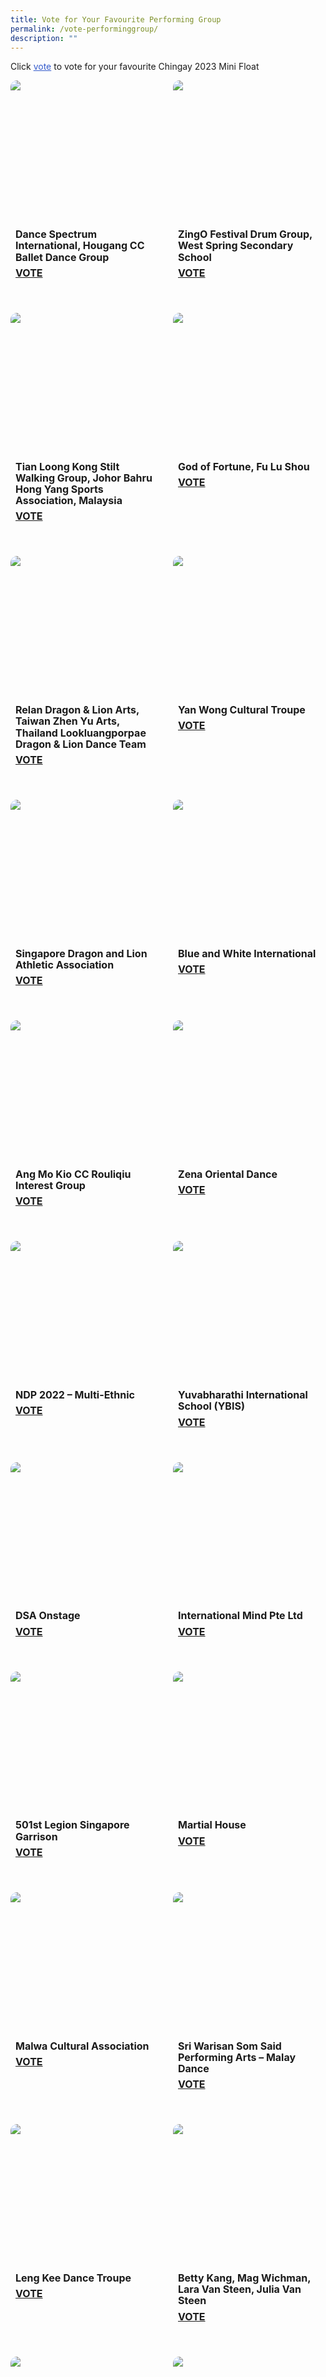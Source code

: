 ```yaml
---
title: Vote for Your Favourite Performing Group
permalink: /vote-performinggroup/
description: ""
---
```

Click <span style="text-decoration:underline; color:#345bcc">vote</span> to vote for your favourite Chingay 2023  Mini Float

<div style="display: grid; grid-template-columns: repeat(auto-fit, minmax(228px, 1fr)); gap:1rem; padding:0px">

<div style="display: block; overflow:hidden; text-decoration: none;  max-width: 20rem;">
<div style="border-radius: 10px; min-height:14rem; max-height:14rem; overflow:hidden;"><img style="min-height:14rem; object-fit: cover; position:relative; top:rem;" src="/images/ChingayAwards/Prologue%20Group%201.jpg"></div>
<div style="padding:.5rem; padding-top:.8rem; padding-bottom:2rem; text-align:left; line-height: 1.3em;"><span style= "font-size: 1rem; font-weight: bold;">Dance Spectrum International, Hougang CC Ballet Dance Group</span><br><span style="line-height: 2em; font-size: 1rem; font-weight: bold;"><a href="https://form.gov.sg/63d33904d4e11c0012c0ca98?622f011a09260b0012490c8c=Dance%20Spectrum%20International,%20Hougang%20CC%20Ballet%20Dance%20Group" target="_blank">VOTE</a></span></div></div>

<div style="display: block; overflow:hidden; text-decoration: none;  max-width: 20rem;">
<div style="border-radius: 10px; min-height:14rem; max-height:14rem; overflow:hidden;"><img style="min-height:14rem; object-fit: cover; position:relative; top:rem;" src="/images/ChingayAwards/Act%201%20Group%201.jpg"></div>
<div style="padding:.5rem; padding-top:.8rem; padding-bottom:2rem; text-align:left; line-height: 1.3em;"><span style= "font-size: 1rem; font-weight: bold;">ZingO Festival Drum Group, West Spring Secondary School</span><br><span style="line-height: 2em; font-size: 1rem; font-weight: bold;"><a href="https://form.gov.sg/63d33904d4e11c0012c0ca98?622f011a09260b0012490c8c=ZingO%20Festival%20Drum%20Group,%20West%20Spring%20Secondary%20School" target="_blank">VOTE</a></span></div></div>

<div style="display: block; overflow:hidden; text-decoration: none;  max-width: 20rem;">
<div style="border-radius: 10px; min-height:14rem; max-height:14rem; overflow:hidden;"><img style="min-height:14rem; object-fit: cover; position:relative; top:rem;" src="/images/ChingayAwards/Act%201%20Group%202.jpg"></div>
<div style="padding:.5rem; padding-top:.8rem; padding-bottom:2rem; text-align:left; line-height: 1.3em;"><span style= "font-size: 1rem; font-weight: bold;">Tian Loong Kong Stilt Walking Group, Johor Bahru Hong Yang Sports Association, Malaysia </span><br><span style="line-height: 2em; font-size: 1rem; font-weight: bold;"><a href="https://form.gov.sg/63d33904d4e11c0012c0ca98?622f011a09260b0012490c8c=Tian%20Loong%20Kong%20Stilt%20Walking%20Group,%20Johor%20Bahru%20Hong%20Yang%20Sports%20Association,%20Malaysia%20" target="_blank">VOTE</a></span></div></div>

<div style="display: block; overflow:hidden; text-decoration: none;  max-width: 20rem;">
<div style="border-radius: 10px; min-height:14rem; max-height:14rem; overflow:hidden;"><img style="min-height:14rem; object-fit: cover; position:relative; top:rem;" src="/images/ChingayAwards/Act%201%20Group%203.jpg"></div>
<div style="padding:.5rem; padding-top:.8rem; padding-bottom:2rem; text-align:left; line-height: 1.3em;"><span style= "font-size: 1rem; font-weight: bold;">God of Fortune, Fu Lu Shou </span><br><span style="line-height: 2em; font-size: 1rem; font-weight: bold;"><a href="https://form.gov.sg/63d33904d4e11c0012c0ca98?622f011a09260b0012490c8c=God%20of%20Fortune,%20Fu%20Lu%20Shou%20" target="_blank">VOTE</a></span></div></div>
	
<div style="display: block; overflow:hidden; text-decoration: none;  max-width: 20rem;">
<div style="border-radius: 10px; min-height:14rem; max-height:14rem; overflow:hidden;"><img style="min-height:14rem; object-fit: cover; position:relative; top:rem;" src="/images/ChingayAwards/Act%201%20Group%204.jpg"></div>
<div style="padding:.5rem; padding-top:.8rem; padding-bottom:2rem; text-align:left; line-height: 1.3em;"><span style= "font-size: 1rem; font-weight: bold;">Relan Dragon & Lion Arts, Taiwan Zhen Yu Arts, Thailand Lookluangporpae Dragon & Lion Dance Team</span><br><span style="line-height: 2em; font-size: 1rem; font-weight: bold;"><a href="https://form.gov.sg/63d33904d4e11c0012c0ca98?622f011a09260b0012490c8c=Relan%20Dragon%20and%20Lion%20Arts,%20Taiwan%20Zhen%20Yu%20Arts,%20Thailand%20Lookluangporpae%20Dragon%20&%20Lion%20Dance%20Team" target="_blank">VOTE</a></span></div></div>

<div style="display: block; overflow:hidden; text-decoration: none;  max-width: 20rem;">
<div style="border-radius: 10px; min-height:14rem; max-height:14rem; overflow:hidden;"><img style="min-height:14rem; object-fit: cover; position:relative; top:rem;" src="/images/ChingayAwards/Act%201%20Group%205.jpg"></div>
<div style="padding:.5rem; padding-top:.8rem; padding-bottom:2rem; text-align:left; line-height: 1.3em;"><span style= "font-size: 1rem; font-weight: bold;">Yan Wong Cultural Troupe</span><br><span style="line-height: 2em; font-size: 1rem; font-weight: bold;"><a href="https://form.gov.sg/63d33904d4e11c0012c0ca98?622f011a09260b0012490c8c=Yan%20Wong%20Cultural%20Troupe" target="_blank">VOTE</a></span></div></div>

<div style="display: block; overflow:hidden; text-decoration: none;  max-width: 20rem;">
<div style="border-radius: 10px; min-height:14rem; max-height:14rem; overflow:hidden;"><img style="min-height:14rem; object-fit: cover; position:relative; top:rem;" src="/images/ChingayAwards/Act%201%20Group%206.jpg"></div>
<div style="padding:.5rem; padding-top:.8rem; padding-bottom:2rem; text-align:left; line-height: 1.3em;"><span style= "font-size: 1rem; font-weight: bold;">Singapore Dragon and Lion Athletic Association</span><br><span style="line-height: 2em; font-size: 1rem; font-weight: bold;"><a href="https://form.gov.sg/63d33904d4e11c0012c0ca98?622f011a09260b0012490c8c=Singapore%20Dragon%20and%20Lion%20Athletic%20Association" target="_blank">VOTE</a></span></div></div>

<div style="display: block; overflow:hidden; text-decoration: none;  max-width: 20rem;">
<div style="border-radius: 10px; min-height:14rem; max-height:14rem; overflow:hidden;"><img style="min-height:14rem; object-fit: cover; position:relative; top:rem;" src="/images/ChingayAwards/Act%201%20Group%207.jpg"></div>
<div style="padding:.5rem; padding-top:.8rem; padding-bottom:2rem; text-align:left; line-height: 1.3em;"><span style= "font-size: 1rem; font-weight: bold;">Blue and White International</span><br><span style="line-height: 2em; font-size: 1rem; font-weight: bold;"><a href="https://form.gov.sg/63d33904d4e11c0012c0ca98?622f011a09260b0012490c8c=Blue%20and%20White%20International" target="_blank">VOTE</a></span></div></div>

<div style="display: block; overflow:hidden; text-decoration: none;  max-width: 20rem;">
<div style="border-radius: 10px; min-height:14rem; max-height:14rem; overflow:hidden;"><img style="min-height:14rem; object-fit: cover; position:relative; top:rem;" src="/images/ChingayAwards/Act%201%20Group%208.jpg"></div>
<div style="padding:.5rem; padding-top:.8rem; padding-bottom:2rem; text-align:left; line-height: 1.3em;"><span style= "font-size: 1rem; font-weight: bold;">Ang Mo Kio CC Rouliqiu Interest Group</span><br><span style="line-height: 2em; font-size: 1rem; font-weight: bold;"><a href="https://form.gov.sg/63d33904d4e11c0012c0ca98?622f011a09260b0012490c8c=Ang%20Mo%20Kio%20CC%20Rouliqiu%20Interest%20Group" target="_blank">VOTE</a></span></div></div>

<div style="display: block; overflow:hidden; text-decoration: none;  max-width: 20rem;">
<div style="border-radius: 10px; min-height:14rem; max-height:14rem; overflow:hidden;"><img style="min-height:14rem; object-fit: cover; position:relative; top:rem;" src="/images/ChingayAwards/Act%201%20Group%209.jpg"></div>
<div style="padding:.5rem; padding-top:.8rem; padding-bottom:2rem; text-align:left; line-height: 1.3em;"><span style= "font-size: 1rem; font-weight: bold;">Zena Oriental Dance</span><br><span style="line-height: 2em; font-size: 1rem; font-weight: bold;"><a href="https://form.gov.sg/63d33904d4e11c0012c0ca98?622f011a09260b0012490c8c=Zena%20Oriental%20Dance" target="_blank">VOTE</a></span></div></div>

<div style="display: block; overflow:hidden; text-decoration: none;  max-width: 20rem;">
<div style="border-radius: 10px; min-height:14rem; max-height:14rem; overflow:hidden;"><img style="min-height:14rem; object-fit: cover; position:relative; top:rem;" src="/images/ChingayAwards/Act%201%20Group%2010.jpg"></div>
<div style="padding:.5rem; padding-top:.8rem; padding-bottom:2rem; text-align:left; line-height: 1.3em;"><span style= "font-size: 1rem; font-weight: bold;">NDP 2022 – Multi-Ethnic </span><br><span style="line-height: 2em; font-size: 1rem; font-weight: bold;"><a href="https://form.gov.sg/63d33904d4e11c0012c0ca98?622f011a09260b0012490c8c=NDP%202022%20–%20Multi-Ethnic%20" target="_blank">VOTE</a></span></div></div>

<div style="display: block; overflow:hidden; text-decoration: none;  max-width: 20rem;">
<div style="border-radius: 10px; min-height:14rem; max-height:14rem; overflow:hidden;"><img style="min-height:14rem; object-fit: cover; position:relative; top:rem;" src="/images/ChingayAwards/Act%201%20Group%2011.jpg"></div>
<div style="padding:.5rem; padding-top:.8rem; padding-bottom:2rem; text-align:left; line-height: 1.3em;"><span style= "font-size: 1rem; font-weight: bold;">Yuvabharathi International School (YBIS)</span><br><span style="line-height: 2em; font-size: 1rem; font-weight: bold;"><a href="https://form.gov.sg/63d33904d4e11c0012c0ca98?622f011a09260b0012490c8c=Yuvabharathi%20International%20School%20(YBIS)" target="_blank">VOTE</a></span></div></div>

<div style="display: block; overflow:hidden; text-decoration: none;  max-width: 20rem;">
<div style="border-radius: 10px; min-height:14rem; max-height:14rem; overflow:hidden;"><img style="min-height:14rem; object-fit: cover; position:relative; top:rem;" src="/images/ChingayAwards/Act%201%20Group%2012.jpg"></div>
<div style="padding:.5rem; padding-top:.8rem; padding-bottom:2rem; text-align:left; line-height: 1.3em;"><span style= "font-size: 1rem; font-weight: bold;">DSA Onstage</span><br><span style="line-height: 2em; font-size: 1rem; font-weight: bold;"><a href="https://form.gov.sg/63d33904d4e11c0012c0ca98?622f011a09260b0012490c8c=DSA%20Onstage" target="_blank">VOTE</a></span></div></div>

<div style="display: block; overflow:hidden; text-decoration: none;  max-width: 20rem;">
<div style="border-radius: 10px; min-height:14rem; max-height:14rem; overflow:hidden;"><img style="min-height:14rem; object-fit: cover; position:relative; top:rem;" src="/images/ChingayAwards/Act%201%20Group%2013.jpg"></div>
<div style="padding:.5rem; padding-top:.8rem; padding-bottom:2rem; text-align:left; line-height: 1.3em;"><span style= "font-size: 1rem; font-weight: bold;">International Mind Pte Ltd</span><br><span style="line-height: 2em; font-size: 1rem; font-weight: bold;"><a href="https://form.gov.sg/63d33904d4e11c0012c0ca98?622f011a09260b0012490c8c=International%20Mind%20Pte%20Ltd" target="_blank">VOTE</a></span></div></div>

<div style="display: block; overflow:hidden; text-decoration: none;  max-width: 20rem;">
<div style="border-radius: 10px; min-height:14rem; max-height:14rem; overflow:hidden;"><img style="min-height:14rem; object-fit: cover; position:relative; top:rem;" src="/images/ChingayAwards/Act%201%20Group%2014.jpg"></div>
<div style="padding:.5rem; padding-top:.8rem; padding-bottom:2rem; text-align:left; line-height: 1.3em;"><span style= "font-size: 1rem; font-weight: bold;">501st Legion Singapore Garrison</span><br><span style="line-height: 2em; font-size: 1rem; font-weight: bold;"><a href="https://form.gov.sg/63d33904d4e11c0012c0ca98?622f011a09260b0012490c8c=501st%20Legion%20Singapore%20Garrison" target="_blank">VOTE</a></span></div></div>

<div style="display: block; overflow:hidden; text-decoration: none;  max-width: 20rem;">
<div style="border-radius: 10px; min-height:14rem; max-height:14rem; overflow:hidden;"><img style="min-height:14rem; object-fit: cover; position:relative; top:rem;" src="/images/ChingayAwards/Act%201%20Group%2015.jpg"></div>
<div style="padding:.5rem; padding-top:.8rem; padding-bottom:2rem; text-align:left; line-height: 1.3em;"><span style= "font-size: 1rem; font-weight: bold;">Martial House</span><br><span style="line-height: 2em; font-size: 1rem; font-weight: bold;"><a href="https://form.gov.sg/63d33904d4e11c0012c0ca98?622f011a09260b0012490c8c=Martial%20House" target="_blank">VOTE</a></span></div></div>

<div style="display: block; overflow:hidden; text-decoration: none;  max-width: 20rem;">
<div style="border-radius: 10px; min-height:14rem; max-height:14rem; overflow:hidden;"><img style="min-height:14rem; object-fit: cover; position:relative; top:rem;" src="/images/ChingayAwards/Act%201%20Group%2016.jpg"></div>
<div style="padding:.5rem; padding-top:.8rem; padding-bottom:2rem; text-align:left; line-height: 1.3em;"><span style= "font-size: 1rem; font-weight: bold;">Malwa Cultural Association</span><br><span style="line-height: 2em; font-size: 1rem; font-weight: bold;"><a href="https://form.gov.sg/63d33904d4e11c0012c0ca98?622f011a09260b0012490c8c=Malwa%20Cultural%20Association" target="_blank">VOTE</a></span></div></div>

<div style="display: block; overflow:hidden; text-decoration: none;  max-width: 20rem;">
<div style="border-radius: 10px; min-height:14rem; max-height:14rem; overflow:hidden;"><img style="min-height:14rem; object-fit: cover; position:relative; top:rem;" src="/images/ChingayAwards/Act%201%20Group%2017.jpg"></div>
<div style="padding:.5rem; padding-top:.8rem; padding-bottom:2rem; text-align:left; line-height: 1.3em;"><span style= "font-size: 1rem; font-weight: bold;">Sri Warisan Som Said Performing Arts – Malay Dance</span><br><span style="line-height: 2em; font-size: 1rem; font-weight: bold;"><a href="https://form.gov.sg/63d33904d4e11c0012c0ca98?622f011a09260b0012490c8c=Sri%20Warisan%20Som%20Said%20Performing%20Arts%20–%20Malay%20Dance" target="_blank">VOTE</a></span></div></div>

<div style="display: block; overflow:hidden; text-decoration: none;  max-width: 20rem;">
<div style="border-radius: 10px; min-height:14rem; max-height:14rem; overflow:hidden;"><img style="min-height:14rem; object-fit: cover; position:relative; top:rem;" src="/images/ChingayAwards/Act%201%20Group%2018.jpg"></div>
<div style="padding:.5rem; padding-top:.8rem; padding-bottom:2rem; text-align:left; line-height: 1.3em;"><span style= "font-size: 1rem; font-weight: bold;">Leng Kee Dance Troupe</span><br><span style="line-height: 2em; font-size: 1rem; font-weight: bold;"><a href="https://form.gov.sg/63d33904d4e11c0012c0ca98?622f011a09260b0012490c8c=Leng%20Kee%20Dance%20Troupe" target="_blank">VOTE</a></span></div></div>

<div style="display: block; overflow:hidden; text-decoration: none;  max-width: 20rem;">
<div style="border-radius: 10px; min-height:14rem; max-height:14rem; overflow:hidden;"><img style="min-height:14rem; object-fit: cover; position:relative; top:rem;" src="/images/ChingayAwards/Act%201%20Group%2019.jpg"></div>
<div style="padding:.5rem; padding-top:.8rem; padding-bottom:2rem; text-align:left; line-height: 1.3em;"><span style= "font-size: 1rem; font-weight: bold;">Betty Kang, Mag Wichman, Lara Van Steen, Julia Van Steen</span><br><span style="line-height: 2em; font-size: 1rem; font-weight: bold;"><a href="https://form.gov.sg/63d33904d4e11c0012c0ca98?622f011a09260b0012490c8c=Betty%20Kang,%20Mag%20Wichman,%20Lara%20Van%20Steen,%20Julia%20Van%20Steen" target="_blank">VOTE</a></span></div></div>

<div style="display: block; overflow:hidden; text-decoration: none;  max-width: 20rem;">
<div style="border-radius: 10px; min-height:14rem; max-height:14rem; overflow:hidden;"><img style="min-height:14rem; object-fit: cover; position:relative; top:rem;" src="/images/ChingayAwards/Act%201%20Group%2020.jpg"></div>
<div style="padding:.5rem; padding-top:.8rem; padding-bottom:2rem; text-align:left; line-height: 1.3em;"><span style= "font-size: 1rem; font-weight: bold;">Sakthi Fine Arts</span><br><span style="line-height: 2em; font-size: 1rem; font-weight: bold;"><a href="https://form.gov.sg/63d33904d4e11c0012c0ca98?622f011a09260b0012490c8c=Sakthi%20Fine%20Arts" target="_blank">VOTE</a></span></div></div>

<div style="display: block; overflow:hidden; text-decoration: none;  max-width: 20rem;">
<div style="border-radius: 10px; min-height:14rem; max-height:14rem; overflow:hidden;"><img style="min-height:14rem; object-fit: cover; position:relative; top:rem;" src="/images/ChingayAwards/Act%201%20Group%2021.jpg"></div>
<div style="padding:.5rem; padding-top:.8rem; padding-bottom:2rem; text-align:left; line-height: 1.3em;"><span style= "font-size: 1rem; font-weight: bold;">Musicians from We’ve Got Talent! 2023: Michelle Chua (Guzheng), Tan Yuqing (Sheng), NUS CAC Angklung, Happy Ukers Group & Green Percussion Interest Group @ Bukit Gombak</span><br><span style="line-height: 2em; font-size: 1rem; font-weight: bold;"><a href="https://form.gov.sg/63d33904d4e11c0012c0ca98?622f011a09260b0012490c8c=Musicians%20from%20We’ve%20Got%20Talent!%202023:%20Michelle%20Chua%20(Guzheng),%20Tan%20Yuqing%20(Sheng),%20NUS%20CAC%20Angklung,%20Happy%20Ukers%20Group%20and%20Green%20Percussion%20Interest%20Group%20@%20Bukit%20Gombak" target="_blank">VOTE</a></span></div></div>

<div style="display: block; overflow:hidden; text-decoration: none;  max-width: 20rem;">
<div style="border-radius: 10px; min-height:14rem; max-height:14rem; overflow:hidden;"><img style="min-height:14rem; object-fit: cover; position:relative; top:rem;" src="/images/ChingayAwards/Act%201%20Group%2022.jpg"></div>
<div style="padding:.5rem; padding-top:.8rem; padding-bottom:2rem; text-align:left; line-height: 1.3em;"><span style= "font-size: 1rem; font-weight: bold;">Momentum Show Choir (Emerge Arts & Media Academy, TruDance, Wellington Primary School, Angsana Primary School)</span><br><span style="line-height: 2em; font-size: 1rem; font-weight: bold;"><a href="https://form.gov.sg/63d33904d4e11c0012c0ca98?622f011a09260b0012490c8c=Momentum%20Show%20Choir%20(Emerge%20Arts%20and%20Media%20Academy,%20TruDance,%20Wellington%20Primary%20School,%20Angsana%20Primary%20School)" target="_blank">VOTE</a></span></div></div>

<div style="display: block; overflow:hidden; text-decoration: none;  max-width: 20rem;">
<div style="border-radius: 10px; min-height:14rem; max-height:14rem; overflow:hidden;"><img style="min-height:14rem; object-fit: cover; position:relative; top:rem;" src="/images/ChingayAwards/Act%201%20Group%2023.jpg"></div>
<div style="padding:.5rem; padding-top:.8rem; padding-bottom:2rem; text-align:left; line-height: 1.3em;"><span style= "font-size: 1rem; font-weight: bold;">North West Community Development Council Dance-Fit Club</span><br><span style="line-height: 2em; font-size: 1rem; font-weight: bold;"><a href="https://form.gov.sg/63d33904d4e11c0012c0ca98?622f011a09260b0012490c8c=North%20West%20Community%20Development%20Council%20Dance-Fit%20Club" target="_blank">VOTE</a></span></div></div>

<div style="display: block; overflow:hidden; text-decoration: none;  max-width: 20rem;">
<div style="border-radius: 10px; min-height:14rem; max-height:14rem; overflow:hidden;"><img style="min-height:14rem; object-fit: cover; position:relative; top:rem;" src="/images/ChingayAwards/Act%201%20Group%2024.jpg"></div>
<div style="padding:.5rem; padding-top:.8rem; padding-bottom:2rem; text-align:left; line-height: 1.3em;"><span style= "font-size: 1rem; font-weight: bold;">Chingay 2023 Community Star – 
The Lesslars and Singers from We’ve Got Talent! 2023: Asher Mendelsohn, Amadei Noemie, Amadei Zoe, Elna Syafiqah, Jernice Tan</span><br><span style="line-height: 2em; font-size: 1rem; font-weight: bold;"><a href="https://form.gov.sg/63d33904d4e11c0012c0ca98?622f011a09260b0012490c8c=Chingay%202023%20Community%20Star%20–%20
The%20Lesslars%20and%20Singers%20from%20We’ve%20Got%20Talent!%202023:%20Asher%20Mendelsohn,%20Amadei%20Noemie,%20Amadei%20Zoe,%20Elna%20Syafiqah,%20Jernice%20Tan" target="_blank">VOTE</a></span></div></div>

<div style="display: block; overflow:hidden; text-decoration: none;  max-width: 20rem;">
<div style="border-radius: 10px; min-height:14rem; max-height:14rem; overflow:hidden;"><img style="min-height:14rem; object-fit: cover; position:relative; top:rem;" src="/images/ChingayAwards/Act%201%20Group%2025.jpg"></div>
<div style="padding:.5rem; padding-top:.8rem; padding-bottom:2rem; text-align:left; line-height: 1.3em;"><span style= "font-size: 1rem; font-weight: bold;">Harley - Davidson Brothers</span><br><span style="line-height: 2em; font-size: 1rem; font-weight: bold;"><a href="https://form.gov.sg/63d33904d4e11c0012c0ca98?622f011a09260b0012490c8c=Harley%20-%20Davidson%20Brothers" target="_blank">VOTE</a></span></div></div>

<div style="display: block; overflow:hidden; text-decoration: none;  max-width: 20rem;">
<div style="border-radius: 10px; min-height:14rem; max-height:14rem; overflow:hidden;"><img style="min-height:14rem; object-fit: cover; position:relative; top:rem;" src="/images/ChingayAwards/Act%201%20Group%2026.jpg"></div>
<div style="padding:.5rem; padding-top:.8rem; padding-bottom:2rem; text-align:left; line-height: 1.3em;"><span style= "font-size: 1rem; font-weight: bold;">The Academy of Dance </span><br><span style="line-height: 2em; font-size: 1rem; font-weight: bold;"><a href="https://form.gov.sg/63d33904d4e11c0012c0ca98?622f011a09260b0012490c8c=The%20Academy%20of%20Dance%20" target="_blank">VOTE</a></span></div></div>

<div style="display: block; overflow:hidden; text-decoration: none;  max-width: 20rem;">
<div style="border-radius: 10px; min-height:14rem; max-height:14rem; overflow:hidden;"><img style="min-height:14rem; object-fit: cover; position:relative; top:rem;" src="/images/ChingayAwards/Act%202%20Group%201.jpg"></div>
<div style="padding:.5rem; padding-top:.8rem; padding-bottom:2rem; text-align:left; line-height: 1.3em;"><span style= "font-size: 1rem; font-weight: bold;">Youth In Us, Parkour Singapore, Urban BMX</span><br><span style="line-height: 2em; font-size: 1rem; font-weight: bold;"><a href="https://form.gov.sg/63d33904d4e11c0012c0ca98?622f011a09260b0012490c8c=Youth%20In%20Us,%20Parkour%20Singapore,%20Urban%20BMX" target="_blank">VOTE</a></span></div></div>

<div style="display: block; overflow:hidden; text-decoration: none;  max-width: 20rem;">
<div style="border-radius: 10px; min-height:14rem; max-height:14rem; overflow:hidden;"><img style="min-height:14rem; object-fit: cover; position:relative; top:rem;" src="/images/ChingayAwards/Act%203%20Group%201.jpg"></div>
<div style="padding:.5rem; padding-top:.8rem; padding-bottom:2rem; text-align:left; line-height: 1.3em;"><span style= "font-size: 1rem; font-weight: bold;">Soka Gakkai Singapore (Choir)</span><br><span style="line-height: 2em; font-size: 1rem; font-weight: bold;"><a href="https://form.gov.sg/63d33904d4e11c0012c0ca98?622f011a09260b0012490c8c=Soka%20Gakkai%20Singapore%20(Choir)" target="_blank">VOTE</a></span></div></div>

<div style="display: block; overflow:hidden; text-decoration: none;  max-width: 20rem;">
<div style="border-radius: 10px; min-height:14rem; max-height:14rem; overflow:hidden;"><img style="min-height:14rem; object-fit: cover; position:relative; top:rem;" src="/images/ChingayAwards/Act%204%20Group%201.jpg"></div>
<div style="padding:.5rem; padding-top:.8rem; padding-bottom:2rem; text-align:left; line-height: 1.3em;"><span style= "font-size: 1rem; font-weight: bold;">The Japanese Association, Singapore</span><br><span style="line-height: 2em; font-size: 1rem; font-weight: bold;"><a href="https://form.gov.sg/63d33904d4e11c0012c0ca98?622f011a09260b0012490c8c=The%20Japanese%20Association,%20Singapore" target="_blank">VOTE</a></span></div></div>

<div style="display: block; overflow:hidden; text-decoration: none;  max-width: 20rem;">
<div style="border-radius: 10px; min-height:14rem; max-height:14rem; overflow:hidden;"><img style="min-height:14rem; object-fit: cover; position:relative; top:rem;" src="/images/ChingayAwards/Act%204%20Group%202.jpg"></div>
<div style="padding:.5rem; padding-top:.8rem; padding-bottom:2rem; text-align:left; line-height: 1.3em;"><span style= "font-size: 1rem; font-weight: bold;">The Mexican Association in Singapore</span><br><span style="line-height: 2em; font-size: 1rem; font-weight: bold;"><a href="https://form.gov.sg/63d33904d4e11c0012c0ca98?622f011a09260b0012490c8c=The%20Mexican%20Association%20in%20Singapore" target="_blank">VOTE</a></span></div></div>

<div style="display: block; overflow:hidden; text-decoration: none;  max-width: 20rem;">
<div style="border-radius: 10px; min-height:14rem; max-height:14rem; overflow:hidden;"><img style="min-height:14rem; object-fit: cover; position:relative; top:rem;" src="/images/ChingayAwards/Act%204%20Group%203.jpg"></div>
<div style="padding:.5rem; padding-top:.8rem; padding-bottom:2rem; text-align:left; line-height: 1.3em;"><span style= "font-size: 1rem; font-weight: bold;">The Kamala Club, Singapore </span><br><span style="line-height: 2em; font-size: 1rem; font-weight: bold;"><a href="https://form.gov.sg/63d33904d4e11c0012c0ca98?622f011a09260b0012490c8c=The%20Kamala%20Club,%20Singapore%20" target="_blank">VOTE</a></span></div></div>

<div style="display: block; overflow:hidden; text-decoration: none;  max-width: 20rem;">
<div style="border-radius: 10px; min-height:14rem; max-height:14rem; overflow:hidden;"><img style="min-height:14rem; object-fit: cover; position:relative; top:rem;" src="/images/ChingayAwards/Act%204%20Group%204.jpg"></div>
<div style="padding:.5rem; padding-top:.8rem; padding-bottom:2rem; text-align:left; line-height: 1.3em;"><span style= "font-size: 1rem; font-weight: bold;">Multi-Ethnic Act</span><br><span style="line-height: 2em; font-size: 1rem; font-weight: bold;"><a href="https://form.gov.sg/63d33904d4e11c0012c0ca98?622f011a09260b0012490c8c=Multi-Ethnic%20Act" target="_blank">VOTE</a></span></div></div>

<div style="display: block; overflow:hidden; text-decoration: none;  max-width: 20rem;">
<div style="border-radius: 10px; min-height:14rem; max-height:14rem; overflow:hidden;"><img style="min-height:14rem; object-fit: cover; position:relative; top:rem;" src="/images/ChingayAwards/Act%205%20Group%201.jpg"></div>
<div style="padding:.5rem; padding-top:.8rem; padding-bottom:2rem; text-align:left; line-height: 1.3em;"><span style= "font-size: 1rem; font-weight: bold;">SMU Caderas Latinas</span><br><span style="line-height: 2em; font-size: 1rem; font-weight: bold;"><a href="https://form.gov.sg/63d33904d4e11c0012c0ca98?622f011a09260b0012490c8c=SMU%20Caderas%20Latinas" target="_blank">VOTE</a></span></div></div>

<div style="display: block; overflow:hidden; text-decoration: none;  max-width: 20rem;">
<div style="border-radius: 10px; min-height:14rem; max-height:14rem; overflow:hidden;"><img style="min-height:14rem; object-fit: cover; position:relative; top:rem;" src="/images/ChingayAwards/Act%205%20Group%202.jpg"></div>
<div style="padding:.5rem; padding-top:.8rem; padding-bottom:2rem; text-align:left; line-height: 1.3em;"><span style= "font-size: 1rem; font-weight: bold;">WANNA Studio</span><br><span style="line-height: 2em; font-size: 1rem; font-weight: bold;"><a href="https://form.gov.sg/63d33904d4e11c0012c0ca98?622f011a09260b0012490c8c=WANNA%20Studio" target="_blank">VOTE</a></span></div></div>

<div style="display: block; overflow:hidden; text-decoration: none;  max-width: 20rem;">
<div style="border-radius: 10px; min-height:14rem; max-height:14rem; overflow:hidden;"><img style="min-height:14rem; object-fit: cover; position:relative; top:rem;" src="/images/ChingayAwards/Act%205%20Group%203.jpg"></div>
<div style="padding:.5rem; padding-top:.8rem; padding-bottom:2rem; text-align:left; line-height: 1.3em;"><span style= "font-size: 1rem; font-weight: bold;">CheerFit </span><br><span style="line-height: 2em; font-size: 1rem; font-weight: bold;"><a href="https://form.gov.sg/63d33904d4e11c0012c0ca98?622f011a09260b0012490c8c=CheerFit" target="_blank">VOTE</a></span></div></div>

<div style="display: block; overflow:hidden; text-decoration: none;  max-width: 20rem;">
<div style="border-radius: 10px; min-height:14rem; max-height:14rem; overflow:hidden;"><img style="min-height:14rem; object-fit: cover; position:relative; top:rem;" src="/images/ChingayAwards/Act%205%20Group%204.jpg"></div>
<div style="padding:.5rem; padding-top:.8rem; padding-bottom:2rem; text-align:left; line-height: 1.3em;"><span style= "font-size: 1rem; font-weight: bold;">Piloxing®</span><br><span style="line-height: 2em; font-size: 1rem; font-weight: bold;"><a href="https://form.gov.sg/63d33904d4e11c0012c0ca98?622f011a09260b0012490c8c=Piloxing®" target="_blank">VOTE</a></span></div></div>

<div style="display: block; overflow:hidden; text-decoration: none;  max-width: 20rem;">
<div style="border-radius: 10px; min-height:14rem; max-height:14rem; overflow:hidden;"><img style="min-height:14rem; object-fit: cover; position:relative; top:rem;" src="/images/ChingayAwards/Act%205%20Group%205.jpg"></div>
<div style="padding:.5rem; padding-top:.8rem; padding-bottom:2rem; text-align:left; line-height: 1.3em;"><span style= "font-size: 1rem; font-weight: bold;">Dance Inspiration</span><br><span style="line-height: 2em; font-size: 1rem; font-weight: bold;"><a href="https://form.gov.sg/63d33904d4e11c0012c0ca98?622f011a09260b0012490c8c=Dance%20Inspiration" target="_blank">VOTE</a></span></div></div>

<div style="display: block; overflow:hidden; text-decoration: none;  max-width: 20rem;">
<div style="border-radius: 10px; min-height:14rem; max-height:14rem; overflow:hidden;"><img style="min-height:14rem; object-fit: cover; position:relative; top:rem;" src="/images/ChingayAwards/Act%205%20Group%206.jpg"></div>
<div style="padding:.5rem; padding-top:.8rem; padding-bottom:2rem; text-align:left; line-height: 1.3em;"><span style= "font-size: 1rem; font-weight: bold;">People’s Association Youth Movement (PAYM) </span><br><span style="line-height: 2em; font-size: 1rem; font-weight: bold;"><a href="https://form.gov.sg/63d33904d4e11c0012c0ca98?622f011a09260b0012490c8c=People’s%20Association%20Youth%20Movement%20(PAYM)" target="_blank">VOTE</a></span></div></div>

<div style="display: block; overflow:hidden; text-decoration: none;  max-width: 20rem;">
<div style="border-radius: 10px; min-height:14rem; max-height:14rem; overflow:hidden;"><img style="min-height:14rem; object-fit: cover; position:relative; top:rem;" src="/images/ChingayAwards/Act%205%20Group%207.jpg"></div>
<div style="padding:.5rem; padding-top:.8rem; padding-bottom:2rem; text-align:left; line-height: 1.3em;"><span style= "font-size: 1rem; font-weight: bold;">Soorya (Singapore)</span><br><span style="line-height: 2em; font-size: 1rem; font-weight: bold;"><a href="https://form.gov.sg/63d33904d4e11c0012c0ca98?622f011a09260b0012490c8c=Soorya%20(Singapore)" target="_blank">VOTE</a></span></div></div>

<div style="display: block; overflow:hidden; text-decoration: none;  max-width: 20rem;">
<div style="border-radius: 10px; min-height:14rem; max-height:14rem; overflow:hidden;"><img style="min-height:14rem; object-fit: cover; position:relative; top:rem;" src="/images/ChingayAwards/Act%205%20Group%208.jpg"></div>
<div style="padding:.5rem; padding-top:.8rem; padding-bottom:2rem; text-align:left; line-height: 1.3em;"><span style= "font-size: 1rem; font-weight: bold;">Jamiyah Singapore</span><br><span style="line-height: 2em; font-size: 1rem; font-weight: bold;"><a href="https://form.gov.sg/63d33904d4e11c0012c0ca98?622f011a09260b0012490c8c=Jamiyah%20Singapore" target="_blank">VOTE</a></span></div></div>

<div style="display: block; overflow:hidden; text-decoration: none;  max-width: 20rem;">
<div style="border-radius: 10px; min-height:14rem; max-height:14rem; overflow:hidden;"><img style="min-height:14rem; object-fit: cover; position:relative; top:rem;" src="/images/ChingayAwards/Act%205%20Group%209.jpg"></div>
<div style="padding:.5rem; padding-top:.8rem; padding-bottom:2rem; text-align:left; line-height: 1.3em;"><span style= "font-size: 1rem; font-weight: bold;">Singapore Buddhist Federation</span><br><span style="line-height: 2em; font-size: 1rem; font-weight: bold;"><a href="https://form.gov.sg/63d33904d4e11c0012c0ca98?622f011a09260b0012490c8c=Singapore%20Buddhist%20Federation" target="_blank">VOTE</a></span></div></div>

<div style="display: block; overflow:hidden; text-decoration: none;  max-width: 20rem;">
<div style="border-radius: 10px; min-height:14rem; max-height:14rem; overflow:hidden;"><img style="min-height:14rem; object-fit: cover; position:relative; top:rem;" src="/images/ChingayAwards/Act%205%20Group%2010.jpg"></div>
<div style="padding:.5rem; padding-top:.8rem; padding-bottom:2rem; text-align:left; line-height: 1.3em;"><span style= "font-size: 1rem; font-weight: bold;">Singapore Malayalee Association</span><br><span style="line-height: 2em; font-size: 1rem; font-weight: bold;"><a href="https://form.gov.sg/63d33904d4e11c0012c0ca98?622f011a09260b0012490c8c=Singapore%20Malayalee%20Association" target="_blank">VOTE</a></span></div></div>

<div style="display: block; overflow:hidden; text-decoration: none;  max-width: 20rem;">
<div style="border-radius: 10px; min-height:14rem; max-height:14rem; overflow:hidden;"><img style="min-height:14rem; object-fit: cover; position:relative; top:rem;" src="/images/ChingayAwards/Act%205%20Group%2011.jpg"></div>
<div style="padding:.5rem; padding-top:.8rem; padding-bottom:2rem; text-align:left; line-height: 1.3em;"><span style= "font-size: 1rem; font-weight: bold;">Faith Music Centre</span><br><span style="line-height: 2em; font-size: 1rem; font-weight: bold;"><a href="https://form.gov.sg/63d33904d4e11c0012c0ca98?622f011a09260b0012490c8c=Faith%20Music%20Centre" target="_blank">VOTE</a></span></div></div>

<div style="display: block; overflow:hidden; text-decoration: none;  max-width: 20rem;">
<div style="border-radius: 10px; min-height:14rem; max-height:14rem; overflow:hidden;"><img style="min-height:14rem; object-fit: cover; position:relative; top:rem;" src="/images/ChingayAwards/Act%205%20Group%2012.jpg"></div>
<div style="padding:.5rem; padding-top:.8rem; padding-bottom:2rem; text-align:left; line-height: 1.3em;"><span style= "font-size: 1rem; font-weight: bold;">Insurance and Financial Practitioners Association of Singapore (IFPAS) </span><br><span style="line-height: 2em; font-size: 1rem; font-weight: bold;"><a href="https://form.gov.sg/63d33904d4e11c0012c0ca98?622f011a09260b0012490c8c=Insurance%20and%20Financial%20Practitioners%20Association%20of%20Singapore%20(IFPAS)%20" target="_blank">VOTE</a></span></div></div>

<div style="display: block; overflow:hidden; text-decoration: none;  max-width: 20rem;">
<div style="border-radius: 10px; min-height:14rem; max-height:14rem; overflow:hidden;"><img style="min-height:14rem; object-fit: cover; position:relative; top:rem;" src="/images/ChingayAwards/Act%205%20Group%2013.jpg"></div>
<div style="padding:.5rem; padding-top:.8rem; padding-bottom:2rem; text-align:left; line-height: 1.3em;"><span style= "font-size: 1rem; font-weight: bold;">Anggerik Temasek Bangsawan LLP (ATB)</span><br><span style="line-height: 2em; font-size: 1rem; font-weight: bold;"><a href="https://form.gov.sg/63d33904d4e11c0012c0ca98?622f011a09260b0012490c8c=Anggerik%20Temasek%20Bangsawan%20LLP%20(ATB)" target="_blank">VOTE</a></span></div></div>

<div style="display: block; overflow:hidden; text-decoration: none;  max-width: 20rem;">
<div style="border-radius: 10px; min-height:14rem; max-height:14rem; overflow:hidden;"><img style="min-height:14rem; object-fit: cover; position:relative; top:rem;" src="/images/ChingayAwards/Act%205%20Group%2014.jpg"></div>
<div style="padding:.5rem; padding-top:.8rem; padding-bottom:2rem; text-align:left; line-height: 1.3em;"><span style= "font-size: 1rem; font-weight: bold;">Soka Gakkai Singapore</span><br><span style="line-height: 2em; font-size: 1rem; font-weight: bold;"><a href="https://form.gov.sg/63d33904d4e11c0012c0ca98?622f011a09260b0012490c8c=Soka%20Gakkai%20Singapore" target="_blank">VOTE</a></span></div></div>

<div style="display: block; overflow:hidden; text-decoration: none;  max-width: 20rem;">
<div style="border-radius: 10px; min-height:14rem; max-height:14rem; overflow:hidden;"><img style="min-height:14rem; object-fit: cover; position:relative; top:rem;" src="/images/ChingayAwards/Act%206%20Group%201.jpg"></div>
<div style="padding:.5rem; padding-top:.8rem; padding-bottom:2rem; text-align:left; line-height: 1.3em;"><span style= "font-size: 1rem; font-weight: bold;">Taneo Dance Academy, Distinct Creative Arts</span><br><span style="line-height: 2em; font-size: 1rem; font-weight: bold;"><a href="https://form.gov.sg/63d33904d4e11c0012c0ca98?622f011a09260b0012490c8c=Taneo%20Dance%20Academy,%20Distinct%20Creative%20Arts" target="_blank">VOTE</a></span></div></div>

	
	
	
	
	
</div>